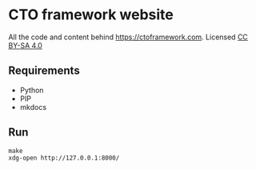# CTO framework website

All the code and content behind https://ctoframework.com. Licensed [CC BY-SA 4.0](https://creativecommons.org/licenses/by-sa/4.0/)

## Requirements

- Python
- PIP
- mkdocs

## Run

```shell
make
xdg-open http://127.0.0.1:8000/
```
